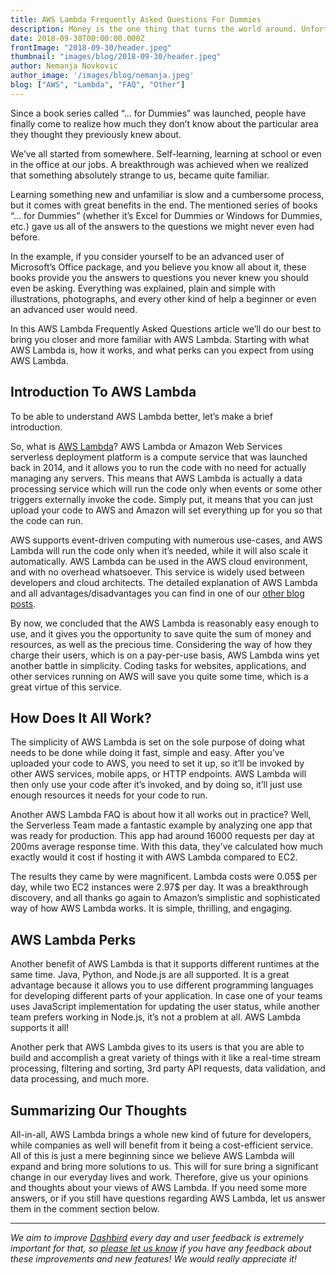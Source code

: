 ```yaml
---
title: AWS Lambda Frequently Asked Questions For Dummies
description: Money is the one thing that turns the world around. Unfortunately, it is the necessity in almost all spheres of life. You can live without it or with lesser amounts of it, but it makes it all harder...
date: 2018-09-30T00:00:00.000Z
frontImage: "2018-09-30/header.jpeg"
thumbnail: "images/blog/2018-09-30/header.jpeg"
author: Nemanja Novkovic
author_image: '/images/blog/nemanja.jpeg'
blog: ["AWS", "Lambda", "FAQ", "Other"]
---
```


Since a book series called “… for Dummies” was launched, people have finally come to realize how much they don’t know about the particular area they thought they previously knew about. 

We’ve all started from somewhere. Self-learning, learning at school or even in the office at our jobs. A breakthrough was achieved when we realized that something absolutely strange to us, became quite familiar. 

Learning something new and unfamiliar is slow and a cumbersome process, but it comes with great benefits in the end. The mentioned series of books “… for Dummies” (whether it’s Excel for Dummies or Windows for Dummies, etc.) gave us all of the answers to the questions we might never even had before. 

In the example, if you consider yourself to be an advanced user of Microsoft’s Office package, and you believe you know all about it, these books provide you the answers to questions you never knew you should even be asking. Everything was explained, plain and simple with illustrations, photographs, and every other kind of help a beginner or even an advanced user would need. 

In this AWS Lambda Frequently Asked Questions article we’ll do our best to bring you closer and more familiar with AWS Lambda. Starting with what AWS Lambda is, how it works, and what perks can you expect from using AWS Lambda.

## Introduction To AWS Lambda

To be able to understand AWS Lambda better, let’s make a brief introduction.

So, what is [AWS Lambda](https://aws.amazon.com/lambda/)? AWS Lambda or Amazon Web Services serverless deployment platform is a compute service that was launched back in 2014, and it allows you to run the code with no need for actually managing any servers. This means that AWS Lambda is actually a data processing service which will run the code only when events or some other triggers externally invoke the code. Simply put, it means that you can just upload your code to AWS and Amazon will set everything up for you so that the code can run.

AWS supports event-driven computing with numerous use-cases, and AWS Lambda will run the code only when it’s needed, while it will also scale it automatically. AWS Lambda can be used in the AWS cloud environment, and with no overhead whatsoever. This service is widely used between developers and cloud architects. The detailed explanation of AWS Lambda and all advantages/disadvantages you can find in one of our [other blog posts](/blog/what-is-lambda-architecture/).

By now, we concluded that the AWS Lambda is reasonably easy enough to use, and it gives you the opportunity to save quite the sum of money and resources, as well as the precious time. Considering the way of how they charge their users, which is on a pay-per-use basis, AWS Lambda wins yet another battle in simplicity. Coding tasks for websites, applications, and other services running on AWS will save you quite some time, which is a great virtue of this service.

## How Does It All Work?

The simplicity of AWS Lambda is set on the sole purpose of doing what needs to be done while doing it fast, simple and easy. After you’ve uploaded your code to AWS, you need to set it up, so it’ll be invoked by other AWS services, mobile apps, or HTTP endpoints. AWS Lambda will then only use your code after it’s invoked, and by doing so, it’ll just use enough resources it needs for your code to run.  

Another AWS Lambda FAQ is about how it all works out in practice? Well, the Serverless Team made a fantastic example by analyzing one app that was ready for production. This app had around 16000 requests per day at 200ms average response time. With this data, they’ve calculated how much exactly would it cost if hosting it with AWS Lambda compared to EC2.

The results they came by were magnificent. Lambda costs were 0.05$ per day, while two EC2 instances were 2.97$ per day. It was a breakthrough discovery, and all thanks go again to Amazon’s simplistic and sophisticated way of how AWS Lambda works. It is simple, thrilling, and engaging.

## AWS Lambda Perks

Another benefit of AWS Lambda is that it supports different runtimes at the same time. Java, Python, and Node.js are all supported. It is a great advantage because it allows you to use different programming languages for developing different parts of your application. In case one of your teams uses JavaScript implementation for updating the user status, while another team prefers working in Node.js, it’s not a problem at all. AWS Lambda supports it all!

Another perk that AWS Lambda gives to its users is that you are able to build and accomplish a great variety of things with it like a real-time stream processing, filtering and sorting, 3rd party API requests, data validation, and data processing, and much more.

## Summarizing Our Thoughts

All-in-all, AWS Lambda brings a whole new kind of future for developers, while companies as well will benefit from it being a cost-efficient service. All of this is just a mere beginning since we believe AWS Lambda will expand and bring more solutions to us. This will for sure bring a significant change in our everyday lives and work. Therefore, give us your opinions and thoughts about your views of AWS Lambda. If you need some more answers, or if you still have questions regarding AWS Lambda, let us answer them in the comment section below.

___

_We aim to improve [Dashbird](https://dashbird.io/) every day and user feedback is extremely important for that, so [please let us know](mailto:support@dashbird.io) if you have any feedback about these improvements and new features! We would really appreciate it!_

<script type="application/ld+json">{"@context":"https://schema.org","@type":"FAQPage","mainEntity":[{"@type":"Question","name":"What is AWS Lambda?","acceptedAnswer":{"@type":"Answer","text":"AWS Lambda or Amazon Web Services serverless deployment platform is a compute service that was launched back in 2014, and it allows you to run the code with no need for actually managing any servers. This means that AWS Lambda is actually a data processing service which will run the code only when events or some other triggers externally invoke the code. Simply put, it means that you can just upload your code to AWS and Amazon will set everything up for you so that the code can run."}},{"@type":"Question","name":"How does AWS Lambda Work?","acceptedAnswer":{"@type":"Answer","text":"After you’ve uploaded your code to AWS, you need to set it up, so it’ll be invoked by other AWS services, mobile apps, or HTTP endpoints. AWS Lambda will then only use your code after it’s invoked, and by doing so, it’ll just use enough resources it needs for your code to run. "}},{"@type":"Question","name":"What are the benefits of AWS Lambda?","acceptedAnswer":{"@type":"Answer","text":"You don't need to manage to your resources as everything is managed by the service provider. Cost is another big drawin, as companies tend to save a lot of money by switching froma a traditional server to serverless."}}]}</script>